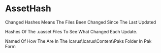 # AssetHash
Changed Hashes Means The Files Been Changed Since The Last Updated

Hashes Of The .uasset Files To See What Changed Each Update.

Named Of How The Are In The Icarus\Icarus\Content\Paks Folder In Pak Form

